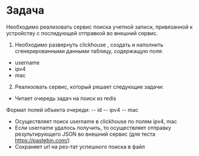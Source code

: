 # Задача
Необходимо реализовать сервис поиска учетной записи, привязанной к устройству с последующей
отправкой во внешний сервис.
1) Необходимо развернуть clickhouse , создать и наполнить сгенерированными данными таблицу,
содержащую поля:
- username
- ipv4
- mac

2) Реализовать сервис, который решает следующие задачи:
- Читает очередь задач на поиск из redis

Формат полей объекта очереди:
-- id
-- ipv4
-- mac
- Осуществляет поиск username в clickhouse по полям ipv4, mac
- Если username удалось получить, то осуществляет отправку результирующего JSON во
внешний сервис (для теста https://pastebin.com/)
- Сохраняет url на рез-тат успешного поиска в файл

